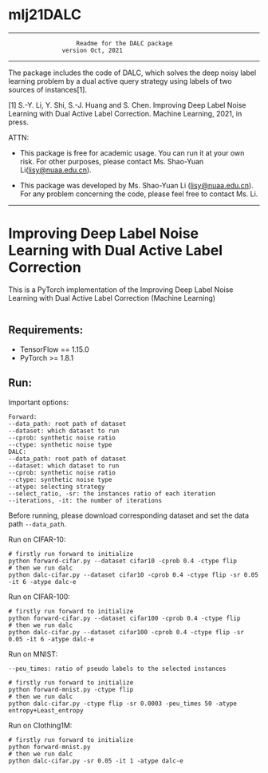 # mlj21DALC






------------------------------------------------------------------------------------------
	                   Readme for the DALC package
	 		       version Oct, 2021
------------------------------------------------------------------------------------------

The package includes the code of DALC, which solves the deep noisy label learning problem by a dual active query strategy using 
labels of two sources of instances[1].

[1] S.-Y. Li, Y. Shi, S.-J. Huang and S. Chen. Improving Deep Label Noise Learning with Dual
Active Label Correction. Machine Learning, 2021, in press.
 

ATTN: 
- This package is free for academic usage. You can run it at your own risk. For other
  purposes, please contact Ms. Shao-Yuan Li(lisy@nuaa.edu.cn).

- This package was developed by Ms. Shao-Yuan Li (lisy@nuaa.edu.cn). For any
  problem concerning the code, please feel free to contact Ms. Li.

------------------------------------------------------------------------------------------


# Improving Deep Label Noise Learning with Dual Active Label Correction

This is a PyTorch implementation of the Improving Deep Label Noise Learning with Dual Active Label Correction (Machine Learning)

```

```

## Requirements:

- TensorFlow == 1.15.0
- PyTorch >= 1.8.1

## Run:

Important options:

```shell
Forward:
--data_path: root path of dataset
--dataset: which dataset to run
--cprob: synthetic noise ratio
--ctype: synthetic noise type
DALC:
--data_path: root path of dataset
--dataset: which dataset to run
--cprob: synthetic noise ratio
--ctype: synthetic noise type
--atype: selecting strategy
--select_ratio, -sr: the instances ratio of each iteration
--iterations, -it: the number of iterations 
```

Before running, please download corresponding dataset and set the data path `--data_path`.

Run on CIFAR-10:

```shell
# firstly run forward to initialize
python forward-cifar.py --dataset cifar10 -cprob 0.4 -ctype flip
# then we run dalc
python dalc-cifar.py --dataset cifar10 -cprob 0.4 -ctype flip -sr 0.05 -it 6 -atype dalc-e
```

Run on CIFAR-100:

```shell
# firstly run forward to initialize
python forward-cifar.py --dataset cifar100 -cprob 0.4 -ctype flip
# then we run dalc
python dalc-cifar.py --dataset cifar100 -cprob 0.4 -ctype flip -sr 0.05 -it 6 -atype dalc-e
```

Run on MNIST:

```shell
--peu_times: ratio of pseudo labels to the selected instances
```

```shell
# firstly run forward to initialize
python forward-mnist.py -ctype flip
# then we run dalc
python dalc-cifar.py -ctype flip -sr 0.0003 -peu_times 50 -atype entropy+Least_entropy
```

Run on Clothing1M:

```shell
# firstly run forward to initialize
python forward-mnist.py
# then we run dalc
python dalc-cifar.py -sr 0.05 -it 1 -atype dalc-e
```

